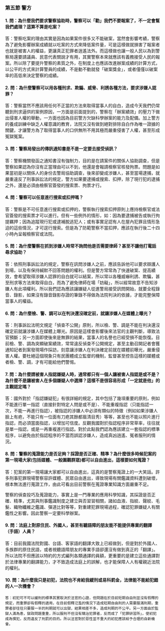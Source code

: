 ### 第五節 警方

#### 1. 問：為什麼我們要求警察協助時，警察可以「勸」我們不要報案了，不一定會幫我們處理？這算不算是吃案？

   答：警察吃案的理由其實是因為如果案件很多又不能破案，當然會影響考績，警察為了避免影響辦案成績就以吃案的方式來降低案件量，可是這樣做就損害了報案者也就是被害人的權益，更讓真正犯罪者逍遙法外。而這樣做也讓一般人民以為到警察局還要請議員、民意代表關說才有用，其實警察本來就應該有義務接受人民的報案。所以除了要提升警察的素質之外，在制度上也應該改進辦案成績的計算方式，以公平的方式來計算警員的成績，不是動不動就發「破案獎金」，或者僅僅以破案率的高低來決定警察的成績。

#### 2. 問：為什麼警察可以用各種刑求、欺騙、威脅、利誘各種方法，要求涉嫌人認罪？

   答：警察當然不應該用任何不正當的方法來取得當事人的自白，造成今天我們仍常聽到刑求逼供的案例原因，一方面是前面提到的，警察在「辦案績效」的壓力下做出侵害人權的舉動，一方面也因為目前警方欠缺科學辦案的能力及配備。加上警方的養成訓練中缺乏人權意識的教育，法院又沒有做到絕對排除自白作為唯一證據的關鍵，才讓警方為了取得當事人的口供無所不用其極而嚴重侵害了人權，甚至形成冤獄冤案。

#### 3. 問：警察局發出的傳訊通知書是不是一定要去接受偵訊？

   答：警察機關發函之通知書沒有強制力，目的是在請案件的關係人協助調查，但是警察如果認為你沒有正當理由可以不到，他還是會報請檢察官核發拘票。問題是如果當初是以關係人的身份去警局協助調查，後來卻變成涉嫌人，甚至當場逮捕，就嚴重違反了刑事訴訟法的規定，警方如果要逮捕或搜索、扣押，除了現行犯的逮捕之外，還是必須由檢察官簽發的搜索票、拘票才行。

#### 4. 問：警察可以任意進行搜索或扣押嗎？

   答：警察是不可任意進行搜索或扣押的，警察執行搜索扣押原則上應持檢察官或法官簽發的搜索票才可以進行。但有一些例外的情形，如：因為要逮捕被告或執行拘提羈押；因為追蹤現行犯或逮補脫逃犯人；或有事實足認有人在屋內犯罪且情形急迫的這些情況，才可逕行搜索。但是為了防範警察不當扣押，應該在執行後二十四小時內呈報檢察官或法院。

#### 5. 問：為什麼警察在抓到涉嫌人時常不詢問他是否需要律師？甚至不讓他打電話尋求協助？

   答：依照刑事訴訟法的規定，警察在訊問涉嫌人之前，應該告訴他可以要求辯護人到場，以及有保持緘默不回答問題的權利。但是警方常常為了快速破案、提高績效，會希望取得涉嫌人認罪的自白就可以結案，所以常以各種威嚇利誘、欺騙，甚至刑求等方法來取得自白，而為了避免律師在場「妨礙」，所以經常故意不告知涉嫌人有此項權利。所以我們認為應該讓嫌疑人從進警局接受訊問開始，就要全程錄音、錄影，如果沒有錄音錄影存證的筆錄不得做為法院判決的依據，才能完整保障當事人的權益。

#### 6. 問：為什麼檢、警、調可以在判決還沒確定前，就讓涉嫌人在媒體上曝光？

   答：刑事訴訟法明文規定「偵查不公開」原則，所以檢、警、調是不能在判決還沒確定前就讓涉嫌人在媒體上曝光。原因是這樣會影響後來法官的主觀判斷，導致法官預斷；另一方面即使後來是無罪的結果，當事人的名譽也已經受損不能恢復。目前檢、警、調為突顯破案績效，常常違反偵查不公開規定，甚至主動召開記者會獲通知記者到案發現場作採訪，刻意讓涉嫌人在判決確定前就在媒體前曝光，嚴重侵害人權。要杜絕這個現象只有民團體成立監督的機制，監督甚至控告這樣的媒體或者檢、警、調，才有可能給他們警惕。

#### 7. 問：為什麼請被害人指認嫌疑人時，通常都只有一個人讓被害人指認是或不是？為什麼不是讓被害人在多個嫌疑人中選擇？這樣不是很容易形成「一定就是他」的主觀認定嗎？

   答：國外對於「指認嫌疑犯」有很詳細的規定，其中包括了幾項重要的原則，例如不能進行單一指認（直接針對特定人問是或不是）、不能重複指認（只能指認一次，不能一再進行指認），被指認的涉嫌人中必須有類似的特徵（例如如果涉嫌人臉上有疤，不能只有一位面有刀疤其餘都眉清目秀）等等，甚至也不能以照片進行指認，而必須當面指認，以增加可信度。反觀我國對於指認程序非常草率，往往就是單一指認，或是一再重複進行指認。對於此點我們認為應該建立一套指認的標準程序，以避免由於指認程序的不當而誤認涉嫌人，造成真凶逍遙、冤者服刑的情況。

#### 8. 問：警察的蒐證能力是否足夠？採證是否正確、精準？為什麼很多時候犯案的第一現場大家(包括媒體、一般圍觀群眾)都可以自由進出，這樣要如何蒐證？

   答：犯案的第一現場讓大家都可以自由進出，這真的是警察蒐證上的一大笑話。許多刑事犯罪現場警察容許媒體、民眾自由進出，導致現場有關鑑識資料遭到破壞，根本無法進行蒐證工作，由此可看出目前警察在蒐證專業知識方面嚴重不足。
   
   警察的偵查投巧及蒐證能力，事實上是一門專業的應用科學知識，其採證是否正確、精準，尤其與刑事鑑識制度之建立與否習習相關，諸如血液、指紋、聲紋、毛髮、織物纖維之鑑識、彈道比對等等，對重建犯罪現場過程，確認犯罪嫌疑人有關鑑性之影響。因此警察一定要科學辦案。

#### 9. 問：法庭上對原住民、外國人，甚至有聽語障的朋友能不能提供專業的翻譯（手語）人員？

   答：目前我國法院對國、台語、客家語的翻譯大致上已經做到，但是對於外國人、多族群的原住民語，或者視聽語障朋友的專業手語卻還沒有做到真正的「翻譯」。所以法院不但應該以特約的方式編列各類通譯的員額，更重要的是建立這些通譯對於法律專業的翻譯能力，才不致造成法庭上的誤解，也才能保障人人有權親近法院的權利。

#### 10. 問：為什麼我只是初犯，法院也不肯給我緩刑或易科罰金，法律能不能給犯錯的人一次機會？

    答：初犯可不可以緩刑的標準其實取決於法官的心證，但問題在於目前短期自由刑並沒有假釋的規定，而重罪卻有假釋的適用，在目前假釋氾濫的情況下造成短期自由刑的人需要服滿刑期，重罪者卻往往只要服一半的刑期就可以出獄，結果相差不多，造成刑期的不公平。另一方面由於監獄人滿為患，獄政問題重重，所以服刑不但沒有矯治犯罪者，反而成了「犯罪研習所」，使初犯成為慣犯，反而違反了刑罰的目的。所以法官對於惡性並不重大的初犯應該給予合理的自新機會。